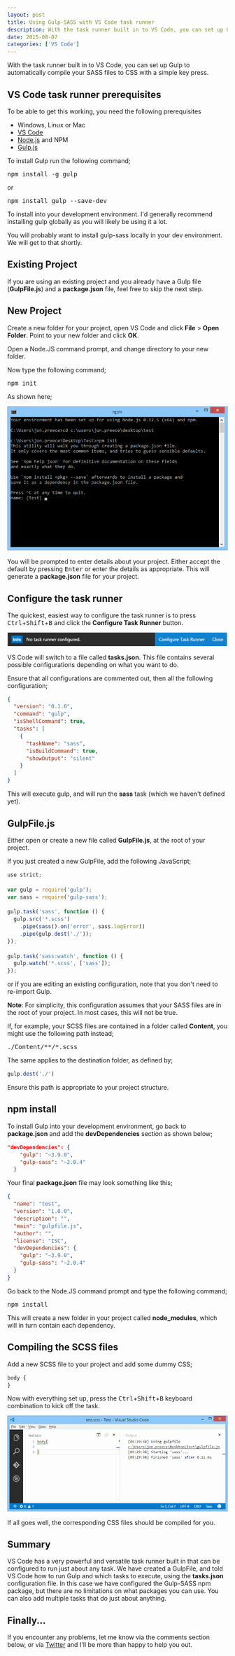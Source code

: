 ```yaml
---
layout: post
title: Using Gulp-SASS with VS Code task runner
description: With the task runner built in to VS Code, you can set up Gulp to automatically compile your SASS files to CSS with a simple key press.
date: 2015-08-07
categories: ['VS Code']
---
```


With the task runner built in to VS Code, you can set up Gulp to automatically compile your SASS files to CSS with a simple key press.

## VS Code task runner prerequisites

To be able to get this working, you need the following prerequisites

* Windows, Linux or Mac
* [VS Code](https://www.visualstudio.com/en-us/products/code-vs.aspx)
* [Node.js](https://nodejs.org/) and NPM
* [Gulp.js](http://gulpjs.com/)

To install Gulp run the following command;

<pre>npm install -g gulp</pre>

or

<pre>npm install gulp --save-dev</pre>

To install into your development environment. I'd generally recommend installing gulp globally as you will likely be using it a lot.

You will probably want to install gulp-sass locally in your dev environment. We will get to that shortly.

## Existing Project

If you are using an existing project and you already have a Gulp file (**GulpFile.js**) and a **package.json** file, feel free to skip the next step.

## New Project

Create a new folder for your project, open VS Code and click **File** > **Open Folder**. Point to your new folder and click **OK**.

Open a Node.JS command prompt, and change directory to your new folder.

Now type the following command;

<pre>npm init</pre>

As shown here;

![npm init](npm-init.png)

You will be prompted to enter details about your project. Either accept the default by pressing <kbd>Enter</kbd> or enter the details as appropriate. This will generate a **package.json** file for your project.

## Configure the task runner

The quickest, easiest way to configure the task runner is to press <kbd>Ctrl</kbd>+<kbd>Shift</kbd>+<kbd>B</kbd> and click the **Configure Task Runner** button.

![Configure Task Runner](configure-task-runner.png)

VS Code will switch to a file called **tasks.json**. This file contains several possible configurations depending on what you want to do.

Ensure that all configurations are commented out, then all the following configuration;

```json
{
  "version": "0.1.0",
  "command": "gulp",
  "isShellCommand": true,
  "tasks": [
    {
      "taskName": "sass",
      "isBuildCommand": true,
      "showOutput": "silent"
    }
  ]
}
```

This will execute gulp, and will run the **sass** task (which we haven't defined yet).

## GulpFile.js

Either open or create a new file called **GulpFile.js**, at the root of your project.

If you just created a new GulpFile, add the following JavaScript;

```javascript
use strict;

var gulp = require('gulp');
var sass = require('gulp-sass');

gulp.task('sass', function () {
  gulp.src('*.scss')
    .pipe(sass().on('error', sass.logError))
    .pipe(gulp.dest('./'));
});

gulp.task('sass:watch', function () {
  gulp.watch('*.scss', ['sass']);
});
```

or if you are editing an existing configuration, note that you don't need to re-import Gulp.

**Note**: For simplicity, this configuration assumes that your SASS files are in the root of your project. In most cases, this will not be true.

If, for example, your SCSS files are contained in a folder called **Content**, you might use the following path instead;

<pre>./Content/**/*.scss</pre>

The same applies to the destination folder, as defined by;

```javascript
gulp.dest('./')
```

Ensure this path is appropriate to your project structure.

## npm install

To install Gulp into your development environment, go back to **package.json** and add the **devDependencies** section as shown below;

```json
"devDependencies": {
    "gulp": "~3.9.0",
    "gulp-sass": "~2.0.4"
  }
```

Your final **package.json** file may look something like this;

```json
{
  "name": "test",
  "version": "1.0.0",
  "description": "",
  "main": "gulpfile.js",
  "author": "",
  "license": "ISC",
  "devDependencies": {
    "gulp": "~3.9.0",
    "gulp-sass": "~2.0.4"
  }
}
```

Go back to the Node.JS command prompt and type the following command;

<pre>npm install</pre>

This will create a new folder in your project called **node_modules**, which will in turn contain each dependency.

## Compiling the SCSS files

Add a new SCSS file to your project and add some dummy CSS;

```css
body {
}
```

Now with everything set up, press the <kbd>Ctrl</kbd>+<kbd>Shift</kbd>+<kbd>B</kbd> keyboard combination to kick off the task.

![Task Finished](task-finished.png)

If all goes well, the corresponding CSS files should be compiled for you.

## Summary

VS Code has a very powerful and versatile task runner built in that can be configured to run just about any task. We have created a GulpFile, and told VS Code how to run Gulp and which tasks to execute, using the **tasks.json** configuration file. In this case we have configured the Gulp-SASS npm package, but there are no limitations on what packages you can use. You can also add multiple tasks that do just about anything.

## Finally...

If you encounter any problems, let me know via the comments section below, or via [Twitter](https://twitter.com/jpreecedev) and I'll be more than happy to help you out.
